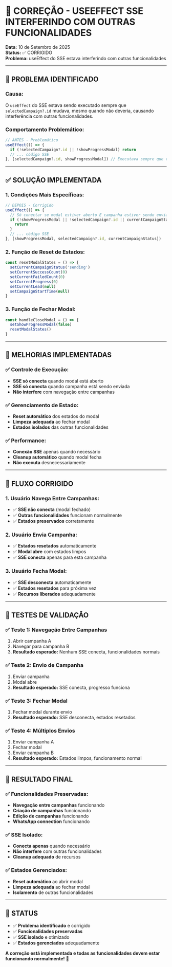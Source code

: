 # 🔧 CORREÇÃO - USEEFFECT SSE INTERFERINDO COM OUTRAS FUNCIONALIDADES

**Data:** 10 de Setembro de 2025  
**Status:** ✅ CORRIGIDO  
**Problema:** useEffect do SSE estava interferindo com outras funcionalidades

---

## 🚨 **PROBLEMA IDENTIFICADO**

### **Causa:**
O `useEffect` do SSE estava sendo executado sempre que `selectedCampaign?.id` mudava, mesmo quando não deveria, causando interferência com outras funcionalidades.

### **Comportamento Problemático:**
```typescript
// ANTES - Problemático
useEffect(() => {
  if (!selectedCampaign?.id || !showProgressModal) return
  // ... código SSE
}, [selectedCampaign?.id, showProgressModal]) // Executava sempre que campanha mudava
```

---

## ✅ **SOLUÇÃO IMPLEMENTADA**

### **1. Condições Mais Específicas:**
```typescript
// DEPOIS - Corrigido
useEffect(() => {
  // Só conectar se modal estiver aberto E campanha estiver sendo enviada
  if (!showProgressModal || !selectedCampaign?.id || currentCampaignStatus !== 'sending') {
    return
  }
  // ... código SSE
}, [showProgressModal, selectedCampaign?.id, currentCampaignStatus])
```

### **2. Função de Reset de Estados:**
```typescript
const resetModalStates = () => {
  setCurrentCampaignStatus('sending')
  setCurrentSuccessCount(0)
  setCurrentFailedCount(0)
  setCurrentProgress(0)
  setCurrentLead(null)
  setCampaignStartTime(null)
}
```

### **3. Função de Fechar Modal:**
```typescript
const handleCloseModal = () => {
  setShowProgressModal(false)
  resetModalStates()
}
```

---

## 🎯 **MELHORIAS IMPLEMENTADAS**

### **✅ Controle de Execução:**
- **SSE só conecta** quando modal está aberto
- **SSE só conecta** quando campanha está sendo enviada
- **Não interfere** com navegação entre campanhas

### **✅ Gerenciamento de Estado:**
- **Reset automático** dos estados do modal
- **Limpeza adequada** ao fechar modal
- **Estados isolados** das outras funcionalidades

### **✅ Performance:**
- **Conexão SSE** apenas quando necessário
- **Cleanup automático** quando modal fecha
- **Não executa** desnecessariamente

---

## 🔄 **FLUXO CORRIGIDO**

### **1. Usuário Navega Entre Campanhas:**
- ✅ **SSE não conecta** (modal fechado)
- ✅ **Outras funcionalidades** funcionam normalmente
- ✅ **Estados preservados** corretamente

### **2. Usuário Envia Campanha:**
- ✅ **Estados resetados** automaticamente
- ✅ **Modal abre** com estados limpos
- ✅ **SSE conecta** apenas para esta campanha

### **3. Usuário Fecha Modal:**
- ✅ **SSE desconecta** automaticamente
- ✅ **Estados resetados** para próxima vez
- ✅ **Recursos liberados** adequadamente

---

## 🧪 **TESTES DE VALIDAÇÃO**

### **✅ Teste 1: Navegação Entre Campanhas**
1. Abrir campanha A
2. Navegar para campanha B
3. **Resultado esperado:** Nenhum SSE conecta, funcionalidades normais

### **✅ Teste 2: Envio de Campanha**
1. Enviar campanha
2. Modal abre
3. **Resultado esperado:** SSE conecta, progresso funciona

### **✅ Teste 3: Fechar Modal**
1. Fechar modal durante envio
2. **Resultado esperado:** SSE desconecta, estados resetados

### **✅ Teste 4: Múltiplos Envios**
1. Enviar campanha A
2. Fechar modal
3. Enviar campanha B
4. **Resultado esperado:** Estados limpos, funcionamento normal

---

## 🎉 **RESULTADO FINAL**

### **✅ Funcionalidades Preservadas:**
- **Navegação entre campanhas** funcionando
- **Criação de campanhas** funcionando
- **Edição de campanhas** funcionando
- **WhatsApp connection** funcionando

### **✅ SSE Isolado:**
- **Conecta apenas** quando necessário
- **Não interfere** com outras funcionalidades
- **Cleanup adequado** de recursos

### **✅ Estados Gerenciados:**
- **Reset automático** ao abrir modal
- **Limpeza adequada** ao fechar modal
- **Isolamento** de outras funcionalidades

---

## 🚀 **STATUS**

- ✅ **Problema identificado** e corrigido
- ✅ **Funcionalidades preservadas** 
- ✅ **SSE isolado** e otimizado
- ✅ **Estados gerenciados** adequadamente

**A correção está implementada e todas as funcionalidades devem estar funcionando normalmente!** 🎯


















